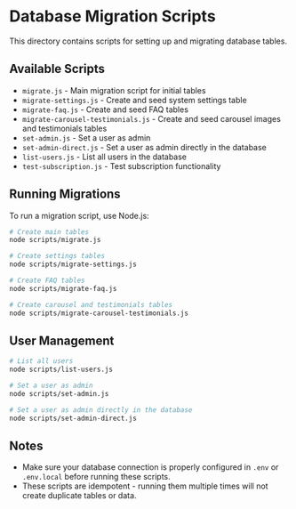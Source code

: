 # Database Migration Scripts

This directory contains scripts for setting up and migrating database tables.

## Available Scripts

- `migrate.js` - Main migration script for initial tables
- `migrate-settings.js` - Create and seed system settings table
- `migrate-faq.js` - Create and seed FAQ tables
- `migrate-carousel-testimonials.js` - Create and seed carousel images and testimonials tables
- `set-admin.js` - Set a user as admin
- `set-admin-direct.js` - Set a user as admin directly in the database
- `list-users.js` - List all users in the database
- `test-subscription.js` - Test subscription functionality

## Running Migrations

To run a migration script, use Node.js:

```bash
# Create main tables
node scripts/migrate.js

# Create settings tables
node scripts/migrate-settings.js

# Create FAQ tables
node scripts/migrate-faq.js

# Create carousel and testimonials tables
node scripts/migrate-carousel-testimonials.js
```

## User Management

```bash
# List all users
node scripts/list-users.js

# Set a user as admin
node scripts/set-admin.js

# Set a user as admin directly in the database
node scripts/set-admin-direct.js
```

## Notes

- Make sure your database connection is properly configured in `.env` or `.env.local` before running these scripts.
- These scripts are idempotent - running them multiple times will not create duplicate tables or data.
